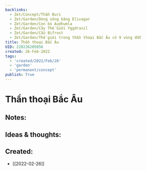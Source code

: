 ```yaml
---
backlinks:
  - Zet/Concept/Thần Buri
  - Zet/Garden/Dòng sông băng Elivagar
  - Zet/Garden/Con bò Audhumla
  - Zet/Garden/Cây Thế Giới Yggdrasil
  - Zet/Garden/Cầu Bifrost
  - Zet/Garden/Thế giới trong thần thoại Bắc Âu có 9 vùng đất
title: Thần thoại Bắc Âu
UID: 220226205856
created: 26-Feb-2022
tags:
  - 'created/2022/Feb/26'
  - 'garden'
  - 'permanent/concept'
publish: True
---
```

# Thần thoại Bắc Âu

## Notes:


## Ideas & thoughts:



## Created:
- [[2022-02-26]]
